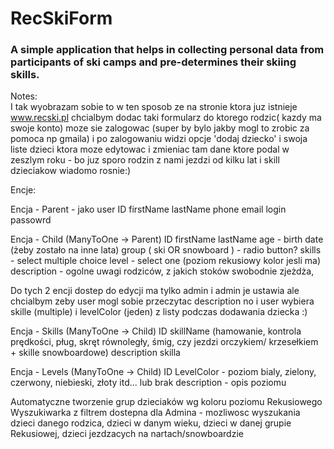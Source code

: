 # RecSkiForm
<h3>A simple application that helps in collecting personal data from participants of ski camps and pre-determines their skiing skills.</h3>


Notes:<br>
I tak wyobrazam sobie to w ten sposob ze na stronie ktora juz istnieje www.recski.pl chcialbym dodac taki formularz do ktorego rodzic( kazdy ma swoje konto) moze sie
zalogowac (super by bylo jakby mogl to zrobic za pomoca np gmaila) i po zalogowaniu widzi opcje 'dodaj dziecko' i swoja liste dzieci ktora moze edytowac i zmieniac tam dane
ktore podal w zeszlym roku - bo juz sporo rodzin z nami jezdzi od kilku lat i skill dzieciakow wiadomo rosnie:)

Encje:

Encja - Parent - jako user
ID
firstName
lastName
phone
email
login
passowrd

Encja - Child (ManyToOne -> Parent)
ID
firstName
lastName
age - birth date (żeby zostało na inne lata)
group ( ski OR snowboard ) - radio button?
skills - select multiple choice
level - select one (poziom rekusiowy kolor jesli ma)
description - ogolne uwagi rodziców, z jakich stoków swobodnie zjeżdża,


Do tych 2 encji dostep do edycji ma tylko admin i admin je ustawia ale chcialbym zeby user mogl sobie przeczytac description no i user wybiera skille (multiple)
i levelColor (jeden) z listy podczas dodawania dziecka :)

Encja - Skills (ManyToOne -> Child)
ID
skillName (hamowanie, kontrola prędkości, pług, skręt równoległy, śmig, czy jezdzi orczykiem/ krzesełkiem + skille snowboardowe)
description skilla

Encja - Levels (ManyToOne -> Child)
ID
LevelColor - poziom bialy, zielony, czerwony, niebieski, złoty itd... lub brak
description - opis poziomu



Automatyczne tworzenie grup dzieciaków wg koloru poziomu Rekusiowego
Wyszukiwarka z filtrem dostepna dla Admina - mozliwosc wyszukania dzieci danego rodzica, dzieci w danym wieku, dzieci w danej grupie Rekusiowej, dzieci jezdzacych na nartach/snowboardzie